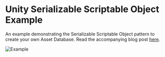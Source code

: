 # Unity Serializable Scriptable Object Example 
An example demonstrating the Serializable Scriptable Object pattern to create your own Asset Database. Read the accompanying blog post [here](https://bronsonzgeb.com/index.php/2021/09/10/the-scriptable-object-asset-registry-pattern/).

![Example]()
